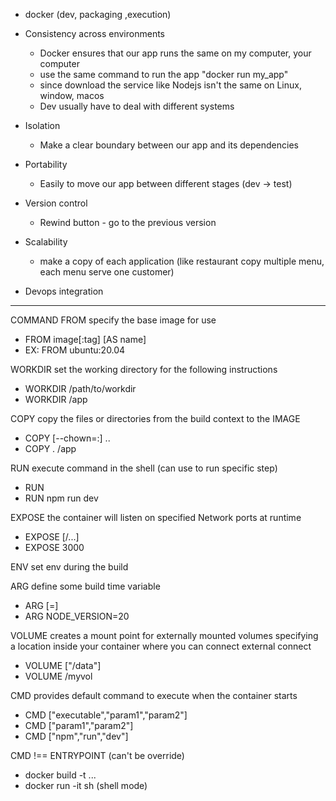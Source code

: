 - docker (dev, packaging ,execution)

- Consistency across environments
  - Docker ensures that our app runs the same on my computer, your computer
  - use the same command to run the app "docker run my_app"
  - since download the service like Nodejs isn't the same on Linux, window, macos
  - Dev usually have to deal with different systems
- Isolation
  - Make a clear boundary between our app and its dependencies
- Portability
  - Easily to move our app between different stages (dev -> test)
- Version control
  - Rewind button - go to the previous version
- Scalability
  - make a copy of each application (like restaurant copy multiple menu, each menu serve one customer)
- Devops integration


****************
COMMAND
FROM specify the base image for use
 - FROM image[:tag] [AS name]
 - EX: FROM ubuntu:20.04

WORKDIR set the working directory for the following instructions
  - WORKDIR /path/to/workdir
  - WORKDIR /app

COPY copy the files or directories from the build context to the IMAGE
 - COPY [--chown=<user>:<group>] <src>.. <dest>
 - COPY . /app

RUN execute command in the shell (can use to run specific step)
 - RUN <command>
 - RUN npm run dev

EXPOSE the container will listen on specified Network ports at runtime
 - EXPOSE <port> [<port>/<protocol>...]
 - EXPOSE 3000

ENV set env during the build

ARG define some build time variable
 - ARG <name> [=<default value>]
 - ARG NODE_VERSION=20

VOLUME creates a mount point for externally mounted volumes
specifying a location inside your container where you can connect external connect
 - VOLUME ["/data"]
 - VOLUME /myvol

CMD provides default command to execute when the container starts
 - CMD ["executable","param1","param2"]
 - CMD ["param1","param2"]
 - CMD ["npm","run","dev"]

CMD !== ENTRYPOINT (can't be override)

- docker build -t ...
- docker run -it <name> sh (shell mode)